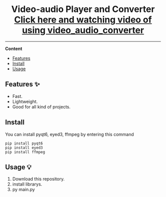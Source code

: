 <div align="center">

  <br>
  <br>
  <h1>
    <b>Video-audio Player and Converter</b>
    <br>
    <a href="https://www.youtube.com/watch?v=axRjM_d8mz4">Click here and watching video of using video_audio_converter</a>
  </h1>
</div>

---

**Content**

* [Features](##features)
* [Install](##install)
* [Usage](##usage)

## Features ✨
* Fast.
* Lightweight.
* Good for all kind of projects.

## Install

You can install pyqt6, eyed3, ffmpeg by entering this command
```
pip install pyqt6
pip install eyed3
pip install ffmpeg
```

## Usage 💡
1. Download this repository.
2. install librarys.
3. py main.py

